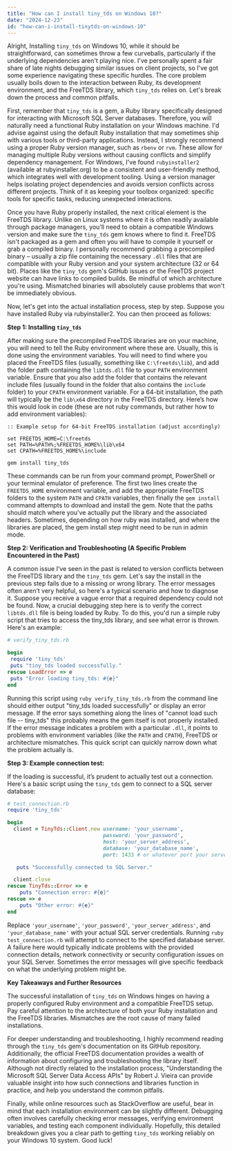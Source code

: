 ```yaml
---
title: "How can I install tiny_tds on Windows 10?"
date: "2024-12-23"
id: "how-can-i-install-tinytds-on-windows-10"
---
```


Alright,  Installing `tiny_tds` on Windows 10, while it should be straightforward, can sometimes throw a few curveballs, particularly if the underlying dependencies aren't playing nice. I've personally spent a fair share of late nights debugging similar issues on client projects, so I've got some experience navigating these specific hurdles. The core problem usually boils down to the interaction between Ruby, its development environment, and the FreeTDS library, which `tiny_tds` relies on. Let's break down the process and common pitfalls.

First, remember that `tiny_tds` is a gem, a Ruby library specifically designed for interacting with Microsoft SQL Server databases. Therefore, you will naturally need a functional Ruby installation on your Windows machine. I'd advise against using the default Ruby installation that may sometimes ship with various tools or third-party applications. Instead, I strongly recommend using a proper Ruby version manager, such as `rbenv` or `rvm`. These allow for managing multiple Ruby versions without causing conflicts and simplify dependency management. For Windows, I've found `rubyinstaller2` (available at rubyinstaller.org) to be a consistent and user-friendly method, which integrates well with development tooling. Using a version manager helps isolating project dependencies and avoids version conflicts across different projects. Think of it as keeping your toolbox organized: specific tools for specific tasks, reducing unexpected interactions.

Once you have Ruby properly installed, the next critical element is the FreeTDS library. Unlike on Linux systems where it is often readily available through package managers, you’ll need to obtain a compatible Windows version and make sure the `tiny_tds` gem knows where to find it. FreeTDS isn't packaged as a gem and often you will have to compile it yourself or grab a compiled binary. I personally recommend grabbing a precompiled binary – usually a zip file containing the necessary `.dll` files that are compatible with your Ruby version and your system architecture (32 or 64 bit). Places like the `tiny_tds` gem's GitHub issues or the FreeTDS project website can have links to compiled builds. Be mindful of which architecture you're using. Mismatched binaries will absolutely cause problems that won't be immediately obvious.

Now, let's get into the actual installation process, step by step. Suppose you have installed Ruby via rubyinstaller2. You can then proceed as follows:

**Step 1: Installing `tiny_tds`**

After making sure the precompiled FreeTDS libraries are on your machine, you will need to tell the Ruby environment where these are. Usually, this is done using the environment variables. You will need to find where you placed the FreeTDS files (usually, something like `C:\freetds\lib`), and add the folder path containing the `libtds.dll` file to your `PATH` environment variable. Ensure that you also add the folder that contains the relevant include files (usually found in the folder that also contains the `include` folder) to your `CPATH` environment variable. For a 64-bit installation, the path will typically be the `lib\x64` directory in the FreeTDS directory. Here’s how this would look in code (these are not ruby commands, but rather how to add environment variables):

```batch
:: Example setup for 64-bit FreeTDS installation (adjust accordingly)

set FREETDS_HOME=C:\freetds
set PATH=%PATH%;%FREETDS_HOME%\lib\x64
set CPATH=%FREETDS_HOME%\include

gem install tiny_tds
```

These commands can be run from your command prompt, PowerShell or your terminal emulator of preference.  The first two lines create the `FREETDS_HOME` environment variable, and add the appropriate FreeTDS folders to the system `PATH` and `CPATH` variables, then finally the `gem install` command attempts to download and install the gem. Note that the paths should match where you've actually put the library and the associated headers. Sometimes, depending on how ruby was installed, and where the libraries are placed, the gem install step might need to be run in admin mode.

**Step 2: Verification and Troubleshooting (A Specific Problem Encountered in the Past)**

A common issue I’ve seen in the past is related to version conflicts between the FreeTDS library and the `tiny_tds` gem. Let's say the install in the previous step fails due to a missing or wrong library. The error messages often aren’t very helpful, so here's a typical scenario and how to diagnose it. Suppose you receive a vague error that a required dependency could not be found. Now, a crucial debugging step here is to verify the correct `libtds.dll` file is being loaded by Ruby. To do this, you'd run a simple ruby script that tries to access the tiny_tds library, and see what error is thrown. Here's an example:

```ruby
# verify_tiny_tds.rb

begin
 require 'tiny_tds'
 puts "tiny_tds loaded successfully."
rescue LoadError => e
 puts "Error loading tiny_tds: #{e}"
end
```

Running this script using `ruby verify_tiny_tds.rb` from the command line should either output "tiny_tds loaded successfully" or display an error message. If the error says something along the lines of "cannot load such file -- tiny_tds" this probably means the gem itself is not properly installed. If the error message indicates a problem with a particular `.dll`, it points to problems with environment variables (like the `PATH` and `CPATH`), FreeTDS or architecture mismatches. This quick script can quickly narrow down what the problem actually is.

**Step 3: Example connection test:**

If the loading is successful, it’s prudent to actually test out a connection. Here's a basic script using the `tiny_tds` gem to connect to a SQL server database:

```ruby
# test_connection.rb
require 'tiny_tds'

begin
  client = TinyTds::Client.new username: 'your_username',
                               password: 'your_password',
                               host: 'your_server_address',
                               database: 'your_database_name',
                               port: 1433 # or whatever port your server is listening on

   puts "Successfully connected to SQL Server."

  client.close
rescue TinyTds::Error => e
    puts "Connection error: #{e}"
rescue => e
    puts "Other error: #{e}"
end
```

Replace `'your_username'`, `'your_password'`, `'your_server_address'`, and `'your_database_name'` with your actual SQL server credentials. Running `ruby test_connection.rb` will attempt to connect to the specified database server. A failure here would typically indicate problems with the provided connection details, network connectivity or security configuration issues on your SQL Server. Sometimes the error messages will give specific feedback on what the underlying problem might be.

**Key Takeaways and Further Resources**

The successful installation of `tiny_tds` on Windows hinges on having a properly configured Ruby environment and a compatible FreeTDS setup. Pay careful attention to the architecture of both your Ruby installation and the FreeTDS libraries. Mismatches are the root cause of many failed installations.

For deeper understanding and troubleshooting, I highly recommend reading through the `tiny_tds` gem's documentation on its GitHub repository. Additionally, the official FreeTDS documentation provides a wealth of information about configuring and troubleshooting the library itself. Although not directly related to the installation process, "Understanding the Microsoft SQL Server Data Access APIs" by Robert J. Vieira can provide valuable insight into how such connections and libraries function in practice, and help you understand the common pitfalls.

Finally, while online resources such as StackOverflow are useful, bear in mind that each installation environment can be slightly different. Debugging often involves carefully checking error messages, verifying environment variables, and testing each component individually. Hopefully, this detailed breakdown gives you a clear path to getting `tiny_tds` working reliably on your Windows 10 system. Good luck!
